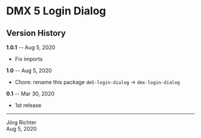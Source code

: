 # DMX 5 Login Dialog

## Version History

**1.0.1** -- Aug 5, 2020

* Fix imports

**1.0** -- Aug 5, 2020

* Chore: rename this package `dm5-login-dialog` -> `dmx-login-dialog`

**0.1** -- Mar 30, 2020

* 1st release

------------
Jörg Richter  
Aug 5, 2020
